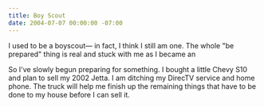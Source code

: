 ```yaml
---
title: Boy Scout
date: 2004-07-07 00:00:00 -07:00
---
```


<p>
I used to be a boyscout&#8212; in fact, I think I still am one. The whole "be prepared" thing is real and stuck with me as I became an
</p>
<p>
So I've slowly begun preparing for something. I bought a little Chevy S10 and plan to sell my 2002 Jetta. I am ditching my DirecTV service and home phone. The truck will help me finish up the remaining things that have to be done to my house before I can sell it.
</p>
<p>
